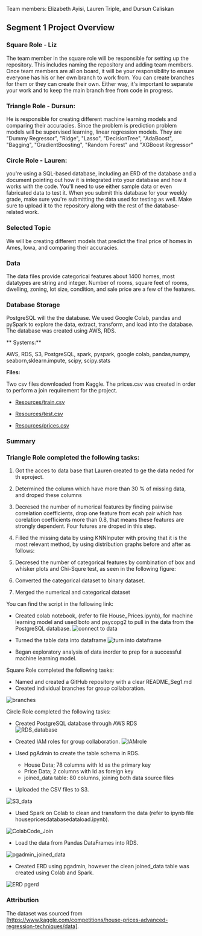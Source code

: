 Team members: Elizabeth Ayisi, Lauren Triple, and Dursun Caliskan
## Segment 1 Project Overview

### Square Role - Liz

The team member in the square role will be responsible for setting up the repository. This includes naming the repository and adding team members.
Once team members are all on board, it will be your responsibility to ensure everyone has his or her own branch to work from. 
You can create branches for them or they can create their own. Either way, 
it's important to separate your work and to keep the main branch free from code in progress.

### Triangle Role - Dursun:

He is responsible for creating different machine learning models and comparing their accuracies.
Since the problem is prediction problem models will be supervised learning, linear regression models. They are
"Dummy Regressor", "Ridge", "Lasso", "DecisionTree", "AdaBoost", "Bagging", "GradientBoosting", "Random Forest" and "XGBoost Regressor"

### Circle Role - Lauren:

you're using a SQL-based database, including an ERD of the database and a document pointing out how it is integrated into your database and 
how it works with the code. You'll need to use either sample data or even fabricated data to test it. When you submit this database for your
weekly grade, make sure you're submitting the data used for testing as well. Make sure to upload it to the repository along with the rest of the 
database-related work.

### Selected Topic

We will be creating different models that predict the final price of homes in Ames, Iowa, and comparing their accuracies.


### Data
The data files provide categorical features about 1400 homes, most datatypes are string and integer. Number of rooms, square feet of rooms, dwelling, zoning, 
lot size, condition, and sale price are a few of the features.

### Database Storage

PostgreSQL will the the database. We used Google Colab, pandas and pySpark to explore the data, extract, transform, and load into the database.
The database was created using AWS, RDS.

** Systems:**

AWS, RDS, S3, PostgreSQL, spark, pyspark, google colab, pandas,numpy, seaborn,sklearn.impute, scipy, scipy.stats

**Files:**

Two csv files downloaded from Kaggle. The prices.csv was created in order to perform a join requirement for the project.

* [Resources/train.csv](Resources/train.csv)

* [Resources/test.csv](Resources/test.csv)

* [Resources/prices.csv](Resources/prices.csv)


### Summary

### Triangle Role completed the following tasks:

1. Got the acces to data base that Lauren created to ge the data neded for th eproject.


2. Determined the column which have more than 30 % of missing data, and droped these columns


3. Decresed the number of numerical features by finding pairwise correlation coefficients, drop one feature from ecah pair 
   which has corelation coefficients more than 0.8, that means these features are strongly dependent. Four futures are   droped in this step. 
   
   
4. Filled the missing data by using KNNInputer with proving that it is the most relevant method, by using distribution graphs before and after as follows:


5. Decresed the number of categorical features by combination of box and whisker plots and Chi-Squre test, as seen in the following figure:


5. Converted the categorical dataset to binary dataset.


6. Merged the numerical and categorical dataset

  You can find the script in the following link: 

 * Created colab notebook, (refer to file House_Prices.ipynb), for machine learning model and used boto and psycopg2 to pull in the data from the PostgreSQL database.
	![connect to data](https://user-images.githubusercontent.com/99093289/177671263-3ebdd12e-5dea-413f-90f4-05b4b2becf95.PNG)
* Turned the table data into dataframe
	![turn into dataframe](https://user-images.githubusercontent.com/99093289/177671317-1c3e3b91-0dcd-484a-bea1-795e8eb874cb.PNG)
	
* Began exploratory analysis of data inorder to prep for a successful machine learning model.
	
	
Square Role completed the following tasks:
* Named and created a GitHub repository with a clear README_Seg1.md
* Created individual branches for group collaboration.

![branches](https://user-images.githubusercontent.com/99093289/177673070-a42a6b6d-14f9-4259-8489-7ae32894438e.PNG)

Circle Role completed the following tasks:
  * Created PostgreSQL database through AWS RDS  
![RDS_database](https://user-images.githubusercontent.com/99093289/177668969-ea0c6b99-7e28-40af-87a8-635b75b1edf4.png)
  
  * Created IAM roles for group collaboration.
![IAMrole](https://user-images.githubusercontent.com/99093289/177668985-d616ed9f-0f50-42f4-9ad1-c52da15341c0.png)

  * Used pgAdmin to create the table schema in RDS.
  
	* House Data; 78 columns with Id as the primary key
	* Price Data; 2 columns with Id as foreign key
	* joined_data table: 80 columns, joining both data source files

  * Uploaded the CSV files to S3. 
  
![S3_data](https://user-images.githubusercontent.com/99093289/177669012-559034e8-e0b2-43e0-8885-0361bd12ada2.png)

  * Used Spark on Colab to clean and transform the data (refer to ipynb file housepricesdatabasedataload.ipynb).

![ColabCode_Join](https://user-images.githubusercontent.com/99093289/177669029-6a3f9418-a963-4efd-94b9-26f0c75198ac.png)


  * Load the data from Pandas DataFrames into RDS.
  
![pgadmin_joined_data](https://user-images.githubusercontent.com/99093289/177669088-1c133c8a-2e2f-4b99-93c1-5183dca1ca01.png)

  * Created ERD using pgadmin, however the clean joined_data table was created using Colab and Spark. 
  
![ERD pgerd](https://user-images.githubusercontent.com/99093289/177669126-d287936f-e01f-44a4-98a9-84f7dfec0e84.png)


### Attribution

The dataset was sourced from [https://www.kaggle.com/competitions/house-prices-advanced-regression-techniques/data].
